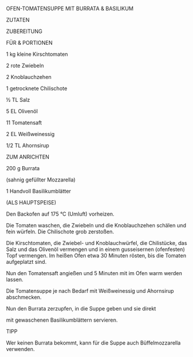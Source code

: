OFEN-TOMATENSUPPE MIT BURRATA & BASILIKUM

ZUTATEN

ZUBEREITUNG

FÜR & PORTIONEN

1 kg kleine Kirschtomaten

2 rote Zwiebeln

2 Knoblauchzehen

1 getrocknete Chilischote

½ TL Salz

5 EL Olivenöl

11 Tomatensaft

2 EL Weißweinessig

1/2 TL Ahornsirup

ZUM ANRICHTEN

200 g Burrata

(sahnig gefüllter Mozzarella)

1 Handvoll Basilikumblätter

(ALS HAUPTSPEISE)

Den Backofen auf 175 °C (Umluft) vorheizen.

Die Tomaten waschen, die Zwiebeln und die Knoblauchzehen schälen und fein würfeln. Die Chilischote grob zerstoßen.

Die Kirschtomaten, die Zwiebel- und Knoblauchwürfel, die Chilistücke, das Salz und das Olivenöl vermengen und in einem gusseisernen (ofenfesten) Topf vermengen. Im heißen Ofen etwa 30 Minuten rösten, bis die Tomaten aufgeplatzt sind.

Nun den Tomatensaft angießen und 5 Minuten mit im Ofen warm werden lassen.

Die Tomatensuppe je nach Bedarf mit Weißweinessig und Ahornsirup abschmecken.

Nun den Burrata zerzupfen, in die Suppe geben und sie direkt

mit gewaschenen Basilikumblättern servieren.

TIPP

Wer keinen Burrata bekommt, kann für die Suppe auch Büffelmozzarella verwenden.

